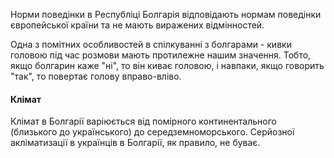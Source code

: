 Норми поведінки в Республіці Болгарія відповідають нормам поведінки європейської країни та не мають виражених відмінностей.

Одна з помітних особливостей в спілкуванні з болгарами - кивки головою під час розмови мають протилежне нашим значення. Тобто, якщо болгарин каже "ні", то він киває головою, і навпаки, якщо говорить "так", то повертає голову вправо-вліво.

#### Клімат

Клімат в Болгарії варіюється від помірного континентального (близького до українського) до середземноморського. Серйозної акліматизації в українців в Болгарії, як правило, не буває.
